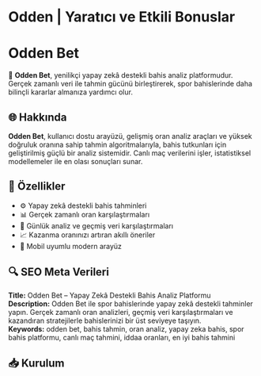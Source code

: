 # Odden | Yaratıcı ve Etkili Bonuslar

# Odden Bet

🎯 **Odden Bet**, yenilikçi yapay zekâ destekli bahis analiz platformudur. Gerçek zamanlı veri ile tahmin gücünü birleştirerek, spor bahislerinde daha bilinçli kararlar almanıza yardımcı olur.

## 🌐 Hakkında

**Odden Bet**, kullanıcı dostu arayüzü, gelişmiş oran analiz araçları ve yüksek doğruluk oranına sahip tahmin algoritmalarıyla, bahis tutkunları için geliştirilmiş güçlü bir analiz sistemidir. Canlı maç verilerini işler, istatistiksel modellemeler ile en olası sonuçları sunar.

## 🚀 Özellikler

- ⚙️ Yapay zekâ destekli bahis tahminleri  
- 📊 Gerçek zamanlı oran karşılaştırmaları  
- 📅 Günlük analiz ve geçmiş veri karşılaştırmaları  
- 📈 Kazanma oranınızı artıran akıllı öneriler  
- 📱 Mobil uyumlu modern arayüz

## 🔍 SEO Meta Verileri

**Title:** Odden Bet – Yapay Zekâ Destekli Bahis Analiz Platformu  
**Description:** Odden Bet ile spor bahislerinde yapay zekâ destekli tahminler yapın. Gerçek zamanlı oran analizleri, geçmiş veri karşılaştırmaları ve kazandıran stratejilerle bahislerinizi bir üst seviyeye taşıyın.  
**Keywords:** odden bet, bahis tahmin, oran analiz, yapay zeka bahis, spor bahis platformu, canlı maç tahmini, iddaa oranları, en iyi bahis tahmini

## 📥 Kurulum


